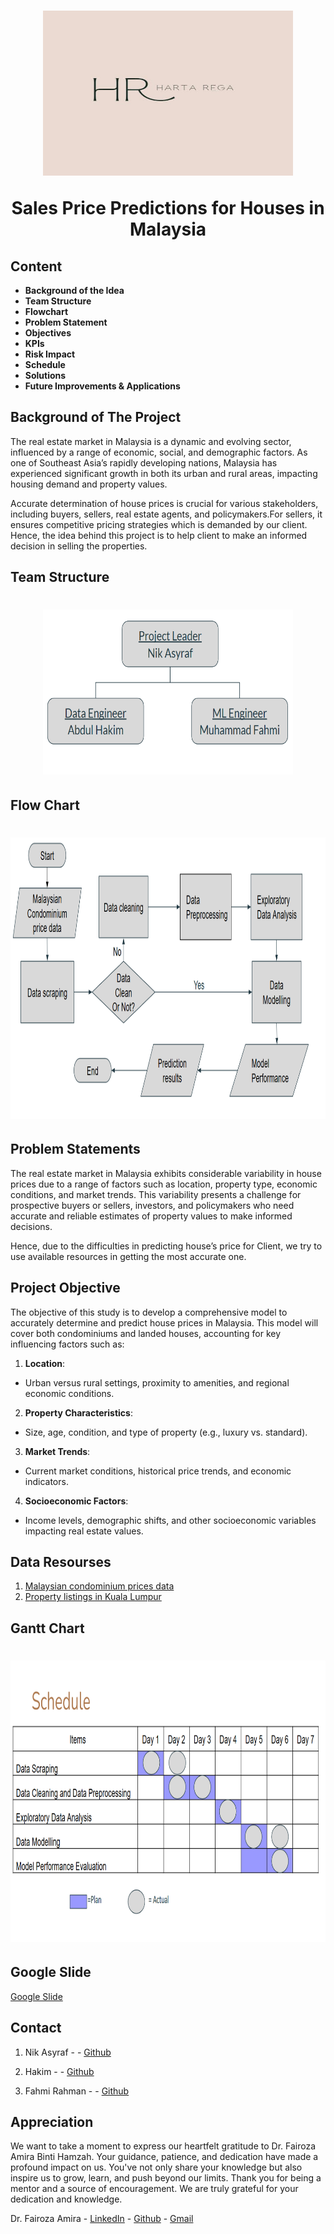 <a name="readme-top"></a>

  <h1 align="center"><a href="(https://github.com/Nik-Asyraf/Harta_Rega)t">
    <img src="Harta Rega.jpeg" alt="Logo" width="400" height="264">
  </a>

Sales Price Predictions for Houses in Malaysia</h1>
<h2><p align="center">

## Content

- **Background of the Idea**
- **Team Structure**
- **Flowchart**
- **Problem Statement**
- **Objectives**
- **KPIs**
- **Risk Impact**
- **Schedule**
- **Solutions**
- **Future Improvements & Applications**


## Background of The Project

The real estate market in Malaysia is a dynamic and evolving sector, influenced by a range of economic, social, and demographic factors. As one of Southeast Asia’s rapidly developing nations, Malaysia has experienced significant growth in both its urban and rural areas, impacting housing demand and property values.

Accurate determination of house prices is crucial for various stakeholders, including buyers, sellers, real estate agents, and policymakers.For sellers, it ensures competitive pricing strategies which is demanded by our client. Hence, the idea behind this project is to help client to make an informed decision in selling the properties.

## Team Structure

<h1 align="center"><a href="(https://github.com/Nik-Asyraf/Harta_Rega)t">
<img src="Team Structure.png" alt="Logo" width="400" height="264">
</a>

## Flow Chart

  <h1 align="center"><a href="(https://github.com/Nik-Asyraf/Harta_Rega)t">
    <img src="Flow  chart.png" alt="Logo" width="700" height="450">
  </a>

## Problem Statements

The real estate market in Malaysia exhibits considerable variability in house prices due to a range of factors such as location, property type, economic conditions, and market trends. This variability presents a challenge for prospective buyers or sellers, investors, and policymakers who need accurate and reliable estimates of property values to make informed decisions.

Hence, due to the difficulties in predicting house’s price for Client, we try to use available resources in getting the most accurate one.


## Project Objective

The objective of this study is to develop a comprehensive model to accurately determine and predict house prices in Malaysia. This model will cover both condominiums and landed houses, accounting for key influencing factors such as:

1. **Location**:
- Urban versus rural settings, proximity to amenities, and regional economic conditions.

2. **Property Characteristics**:
- Size, age, condition, and type of property (e.g., luxury vs. standard).

3. **Market Trends**:
- Current market conditions, historical price trends, and economic indicators.

4. **Socioeconomic Factors**:
- Income levels, demographic shifts, and other socioeconomic variables impacting real estate values.

## Data Resourses

1. [Malaysian condominium prices data](https://www.kaggle.com/datasets/mcpenguin/raw-malaysian-housing-prices-data)
2. [Property listings in Kuala Lumpur](https://www.kaggle.com/datasets/dragonduck/property-listings-in-kuala-lumpur)

## Gantt Chart

<h1 align="center"><a href="(https://github.com/Nik-Asyraf/Harta_Rega)t">
    <img src="gantt chart.png" alt="Logo" width="700" height="450">
  </a>

## Google Slide

[Google Slide](https://docs.google.com/presentation/d/1LI8LLS3Gih7CDsedj_p9OCxq9M-wI-_THWCdk8aq3Pg/edit#slide=id.g2f3acec53e3_1_5)

## Contact

1. Nik Asyraf -  - [Github](https://github.com/Nik-Asyraf) 

2. Hakim -  - [Github](https://github.com/Hulkim-Wise)

3. Fahmi Rahman -  - [Github](https://github.com/FahmiRahman)
   


## Appreciation

We want to take a moment to express our heartfelt gratitude to Dr. Fairoza Amira Binti Hamzah. Your guidance, patience, and dedication have made a profound impact on us. You've not only share your knowledge but also inspire us to grow, learn, and push beyond our limits. Thank you for being a mentor and a source of encouragement. We are truly grateful for your dedication and knowledge.

Dr. Fairoza Amira - [LinkedIn](https://www.linkedin.com/in/fairoza-amira-binti-hamzah) - [Github](https://github.com/FairozaAmira) - [Gmail](mailto:fairozaamira@gmail.com)
